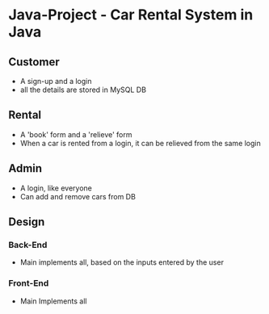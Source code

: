 # Java-Project - Car Rental System in Java

## Customer
- A sign-up and a login
- all the details are stored in MySQL DB

## Rental
- A 'book' form and a 'relieve' form
- When a car is rented from a login, it can be relieved from the same login

## Admin
- A login, like everyone
- Can add and remove cars from DB

## Design
### Back-End
- Main implements all, based on the inputs entered by the user
### Front-End
- Main Implements all
